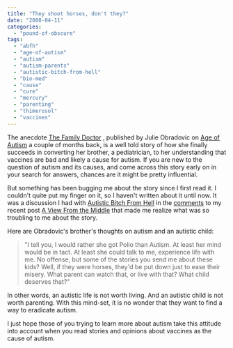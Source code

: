 ```yaml
---
title: "They shoot horses, don't they?"
date: "2008-04-11"
categories: 
  - "pound-of-obscure"
tags: 
  - "abfh"
  - "age-of-autism"
  - "autism"
  - "autism-parents"
  - "autistic-bitch-from-hell"
  - "bio-med"
  - "cause"
  - "cure"
  - "mercury"
  - "parenting"
  - "thimerosol"
  - "vaccines"
---
```


The anecdote [The Family Doctor](http://www.ageofautism.com/2007/12/the-family-doct.html) , published by Julie Obradovic on [Age of Autism](http://www.ageofautism.com) a couple of months back, is a well told story of how she finally succeeds in converting her brother, a pediatrician, to her understanding that vaccines are bad and likely a cause for autism. If you are new to the question of autism and its causes, and come across this story early on in your search for answers, chances are it might be pretty influential.

But something has been bugging me about the story since I first read it. I couldn't quite put my finger on it, so I haven't written about it until now. It was a discussion I had with [Autistic Bitch From Hell](http://autisticbfh.blogspot.com/ "Whose Planet Is It Anyway?") in the [comments](http://autism.gbrettmiller.com/2008/04/a-view-from-the-middle/#comments) to my recent post [A View From the Middle](http://autism.gbrettmiller.com/2008/04/a-view-from-the-middle/ "29 Marbles - A view from the middle") that made me realize what was so troubling to me about the story.

Here are Obradovic's brother's thoughts on autism and an autistic child:

> "I tell you, I would rather she got Polio than Autism. At least her mind would be in tact. At least she could talk to me, experience life with me. No offense, but some of the stories you send me about these kids? Well, if they were horses, they'd be put down just to ease their misery. What parent can watch that, or live with that? What child deserves that?"

In other words, an autistic life is not worth living. And an autistic child is not worth parenting. With this mind-set, it is no wonder that they want to find a way to eradicate autism.

I just hope those of you trying to learn more about autism take this attitude into account when you read stories and opinions about vaccines as the cause of autism.
